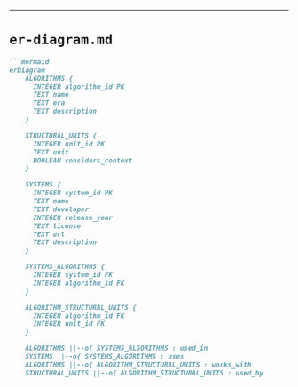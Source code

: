 
---

# `er-diagram.md`

```markdown
```mermaid
erDiagram
    ALGORITHMS {
      INTEGER algorithm_id PK
      TEXT name
      TEXT era
      TEXT description
    }

    STRUCTURAL_UNITS {
      INTEGER unit_id PK
      TEXT unit
      BOOLEAN considers_context
    }

    SYSTEMS {
      INTEGER system_id PK
      TEXT name
      TEXT developer
      INTEGER release_year
      TEXT license
      TEXT url
      TEXT description
    }

    SYSTEMS_ALGORITHMS {
      INTEGER system_id FK
      INTEGER algorithm_id FK
    }

    ALGORITHM_STRUCTURAL_UNITS {
      INTEGER algorithm_id FK
      INTEGER unit_id FK
    }

    ALGORITHMS ||--o{ SYSTEMS_ALGORITHMS : used_in
    SYSTEMS ||--o{ SYSTEMS_ALGORITHMS : uses
    ALGORITHMS ||--o{ ALGORITHM_STRUCTURAL_UNITS : works_with
    STRUCTURAL_UNITS ||--o{ ALGORITHM_STRUCTURAL_UNITS : used_by

